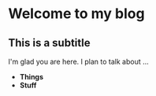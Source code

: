 # Welcome to my blog
## This is a subtitle
I'm glad you are here. I plan to talk about ...

* **Things**
* **Stuff**
